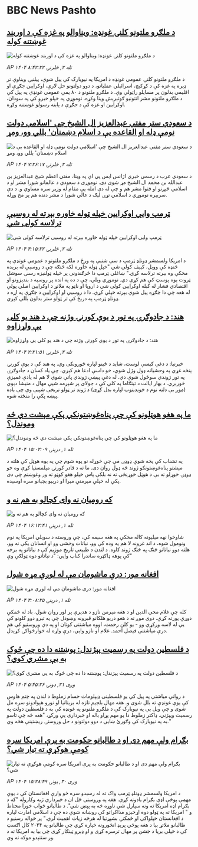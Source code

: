 # BBC News Pashto## [د ملګرو ملتونو کلنۍ غونډه: ويناوالو په غزه کې د اوربند غوښتنه کوله](https://www.bbc.com/pashto/articles/cd9yz8n9d3po?at_medium=RSS&at_campaign=rss?at_campaign=githubrss)![د ملګرو ملتونو کلنۍ غونډه: ويناوالو په غزه کې د اوربند غوښتنه کوله](https://ichef.bbci.co.uk/ace/ws/240/cpsprodpb/9445/live/d00a3690-98dd-11f0-928c-71dbb8619e94.jpg)_AP ۱۴۰۴ تله ۲, څلرنۍ ۸:۴۲:۲۲_د ملګرو ملتونو کلنۍ عمومي غونډه د امریکا په نيويارک کې پيل شوې، پيلنیۍ ویناوې تر ډېره په غزه کې د کړکېچ، اسرائیلي عملياتو، د دوو دولتونو حل لارې، اوکرايين جګړې او اقلیمي بدلون پر مسايلو راټولې وې. د ملګرو ملتونو د ۸۰ يمې عمومي غونډې په پيل کې د ملګرو ملتونو مشر انتونيو ګوتېرېش وينا وکړه. نوموړي په خپلو خبرو کې په سودان، اوکرايین او غزه کې د جګړې د پایته رسولو غوښتنه وکړه.## [د سعودي ستر مفتي عبدالعزيز ال الشيخ چې 'اسلامي دولت نومې ډله او القاعده یې د اسلام دښمنان' بللي وو، ومړ](https://www.bbc.com/pashto/articles/cwyrw7w23vno?at_medium=RSS&at_campaign=rss?at_campaign=githubrss)![د سعودي ستر مفتي عبدالعزيز ال الشيخ چې 'اسلامي دولت نومې ډله او القاعده یې د اسلام دښمنان' بللي وو، ومړ](https://ichef.bbci.co.uk/ace/ws/240/cpsprodpb/babe/live/0a8efa20-9885-11f0-b146-278281693603.jpg)_AP ۱۴۰۴ تله ۲, څلرنۍ ۷:۲۶:۱۷_د سعودي عرب د رسمی خبري اژانس اېس پي اې په وينا، مفتي اعظم شيخ عبدالعزيز بن عبدالله بن محمد ال الشيخ مړ شوی دی. نوموړی د سعودي د عالمانو شورا مشر او د اسلامي څېړنو او فتوا مشر هم و چې له دې امله یې مقام له وزير سره مساوي و. د دې سربېره نوموړي د اسلامي نړۍ ليګ د عالي شورا د مشر دنده هم پر مخ وړله.## [ټرمپ وايي اوکرايين خپله ټوله خاوره بېرته له روسيې ترلاسه کولی شي](https://www.bbc.com/pashto/articles/c1l8rnvryv3o?at_medium=RSS&at_campaign=rss?at_campaign=githubrss)![ټرمپ وايي اوکرايين خپله ټوله خاوره بېرته له روسيې ترلاسه کولی شي](https://ichef.bbci.co.uk/ace/ws/240/cpsprodpb/261b/live/477732a0-98fc-11f0-858a-a904eacbef23.jpg)_AP ۱۴۰۴ تله ۲, څلرنۍ ۴:۱۵:۲۲_د امریکا ولسمشر ډونلډ ټرمپ د سې شنبې په ورځ د ملګرو ملتونو د عمومي غونډې په څنډه کې وويل، کيېف کولی شي "خپل ټوله خاوره لکه څنګه چې د روسيې له بريده مخکې وه بېرته ترلاسه کړي." ښاغلي ټرمپ دا څرګندونې پر خپله ټولنيزه رسنۍ سوشل ټروت يوه پوسټ کې هم کړې دي. نوموړي ويلي، چې د ده په انده پر روسيه د بنديزونو او اقتصادي فشار له کبله اوکرايين کولی شي د اروپا او ناټو په ملاتړ د اوکرايين اصلي پولې له هغه چې دا جګړه پيل شوې بېرته خپلې کړي. دا د روسيې او اوکرايين د جګړې په اړه د ډونلډ ټرمپ په دريځ کې تر ټولو ستر بدلون بللي کېږي.## [هند: د جادوګرۍ په تور د یوې کورنۍ وژنه چې د هند یو کلی یې ولړزاوه](https://www.bbc.com/pashto/articles/cg7jznpj974o?at_medium=RSS&at_campaign=rss?at_campaign=githubrss)![هند: د جادوګرۍ په تور د یوې کورنۍ وژنه چې د هند یو کلی یې ولړزاوه](https://ichef.bbci.co.uk/ace/ws/240/cpsprodpb/00e3/live/aadf36b0-6fbe-11f0-8dbd-f3d32ebd3327.jpg)_AP ۱۴۰۴ تله ۲, څلرنۍ ۲:۲۱:۵۱_خبرتیا: د دغې کیسې لوست، شاید د ځینو لپاره ځورونکی وي.
په هند کې د یوې کورنۍ پنځه غړي په وحشیانه ډول وژل شوي، خو داسې ادعا هم کېږي، چې یاد کسان د جادوګرۍ په تور ژوندي سوځول شوې دي. له دغې پېښې ژوندي پاتې شوي لا هم له یادې غمیزې ځورېږي.
د بهار ایالت د تیتګاما په کلي کې د جولای پر شپږمه شپې مهال د منیشا دېوي (موږ یې دلته نوم د خوندیتوب لپاره بدل کړی) د ژوند تر ټولو تریخې شېبې وې چې یاده پېښه پکې را منځته شوه.## [ ما په هغو هوټلونو کې چې پناه‌غوښتونکي پکې مېشت دي څه وموندل؟](https://www.bbc.com/pashto/articles/cvgrwl432y9o?at_medium=RSS&at_campaign=rss?at_campaign=githubrss)![ ما په هغو هوټلونو کې چې پناه‌غوښتونکي پکې مېشت دي څه وموندل؟](https://ichef.bbci.co.uk/ace/ws/240/cpsprodpb/fde1/live/09ab6d70-97c0-11f0-af62-91486a511a31.png)_AP ۱۴۰۴ تله ۱, درېنۍ ۱۵:۰۲:۰۹_په تشناب کې پخه شوې ډوډۍ مې چې خوړله نو پوه شوم چې په یوه هوټل کې هلته د مېشتو پناه‌غوښتونکو ژوند څه ډول روان دی.‌
ما ته د قادر کورنۍ مېلمستیا کړې وه خو ډوډۍ خوړلو ته یې د هوټل خوړنځي ته نه بلکې پاس خپلو هغو کوټو ته ور وغوښتم چې دی پکې له خپلې مېرمنې میرا او درېیو بچیانو سره اوسېده.## [که روميان نه وای کچالو به هم نه و ](https://www.bbc.com/pashto/articles/c20zk7lvl9lo?at_medium=RSS&at_campaign=rss?at_campaign=githubrss)![که روميان نه وای کچالو به هم نه و ](https://ichef.bbci.co.uk/ace/ws/240/cpsprodpb/a313/live/9cc32b00-8f2a-11f0-b391-6936825093bd.jpg)_AP ۱۴۰۴ تله ۱, درېنۍ ۱۶:۱۲:۴۱_شاوخوا نهه میلیونه کاله مخکې په هغه سیمه کې، چې وروسته د سوېلي امریکا په نوم ونومول شوه، د اند غرونه لا هم په وده کې وو، نباتات وحشي وو او انسانان پکې نه وو، هلته دوو نباتاتو څنګ په څنګ ژوند کاوه.
د لندن د طبیعي تاریخ موزیم کې د نباتاتو په برخه کې پوهه ډاکټره ساندرا کناپ وايي: "د نباتاتو دوه ټولګې وې"## [افغانه مور: درې ماشومان مې له لوږې مړه شول](https://www.bbc.com/pashto/articles/ce3yk170k07o?at_medium=RSS&at_campaign=rss?at_campaign=githubrss)![افغانه مور: درې ماشومان مې له لوږې مړه شول](https://ichef.bbci.co.uk/ace/ws/240/cpsprodpb/8780/live/08a44b90-979d-11f0-af62-91486a511a31.jpg)_AP ۱۴۰۴ تله ۱, درېنۍ ۳:۰۸:۲۵_کله چې غلام محی الدین او د هغه مېرمن نازو د هدیرې پر لور روان شول، باد له ځمکې دوړې پورته کړې. دوی موږ ته د هغو دریو هلکانو قبرونه وښودل چې په تېرو دوو کلونو کې یې له لاسه ورکړي وو - یو کلن رحمت، اووه میاشتنی کوتان او په دې وروستیو کې هم درې میاشتنی فیصل احمد. غلام او نازو وايي، درې واړه له خوارځواکۍ کړېدل.## [د فلسطین دولت په رسمیت پېژندل: پوښتنه دا ده چې څوک به یې مشري کوي؟](https://www.bbc.com/pashto/articles/ckgzk21emxzo?at_medium=RSS&at_campaign=rss?at_campaign=githubrss)![د فلسطین دولت په رسمیت پېژندل: پوښتنه دا ده چې څوک به یې مشري کوي؟](https://ichef.bbci.co.uk/ace/ws/240/cpsprodpb/f742/live/3fc93320-9553-11f0-9cf6-cbf3e73ce2b9.png)_AP ۱۴۰۴ وږی ۳۱, دونۍ ۵:۴۵:۳۶_د روانې مياشتې په پيل کې يو فلسطينی ډېپلومات حسام زملوط د لندن په چتم هاوس کې یوې غونډې ته بلل شوی و. هغه مهال بلجيم تازه له بريتانيا او نورو هېوادونو سره مل شوی و چې ویل یې په نيويارک کې د ملګرو ملتونو په غونډه کې به د فلسطين دولت په رسميت وپېژني. 
ډاکتر زملوط دا یو مهم پړاو باله او خبرداری یې ورکړ، "هغه څه چې تاسو به په نيويارک کې وګورئ ښايي د دوو دولتونو د حل وروستۍ ريښتينې هڅه وي."## [بګرام ولې مهم دی او د طالبانو حکومت به پرې امریکا سره کومې هوکړې ته تیار شي؟](https://www.bbc.com/pashto/articles/c179984gg1do?at_medium=RSS&at_campaign=rss?at_campaign=githubrss)![بګرام ولې مهم دی او د طالبانو حکومت به پرې امریکا سره کومې هوکړې ته تیار شي؟](https://ichef.bbci.co.uk/ace/ws/240/cpsprodpb/d5e8/live/919e7730-96f9-11f0-84c8-99de564f0440.jpg)_AP ۱۴۰۴ وږی ۳۰, يونۍ ۱۵:۲۸:۴۹_د امریکا ولسمشر ډونلډ ټرمپ واک ته له رسېدو سره څو وارې افغانستان کې د یوې مهمې پوځي اډې بګرام یادونه کړې. هغه په وروستي ځل ان د خبرداري ژبه وکاروله "که د بګرام اډه امریکا ته ونه سپارل شي ناوړه څه به پېښ شي".
د طالبانو ځواب خورا محتاط و " امریکا ته په ټولو دوه اړخیزو مذاکراتو کې روښانه شوې ده چې د اسلامي امارت لپاره د افغانستان خپلواکي او ځمکنۍ بشپړتیا له هرڅه زیات اهمیت لري." پر خواله رسنیو د طالبانو ملاتړ بیا د هغه پوځي پرېډ انځورونه خپاره کړي چې طالبانو په ۲۰۲۴ کال اګسټ کې د خپلې بریا د جشن پر مهال ترسره کړی و او ډېرو ټینګار کړی چې بیا به امریکا ته د ور ستنېدو موکه نه وي.